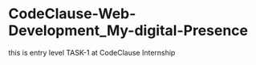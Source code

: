 # CodeClause-Web-Development_My-digital-Presence
this is entry level TASK-1 at CodeClause Internship
